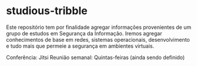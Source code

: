# studious-tribble
 Este repositório tem por finalidade agregar informações provenientes de um grupo de estudos em Segurança da Informação.
 Iremos agregar conhecimentos de base em redes, sistemas operacionais, desenvolvimento
 e tudo mais que permeie a segurança em ambientes virtuais.



Conferência: Jitsi
Reunião semanal:
Quintas-feiras (ainda sendo definido)
